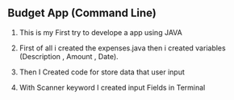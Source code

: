 ## Budget App (Command Line)

1. This is my First try to develope a app using JAVA

2. First of all i created the expenses.java then i created variables (Description , Amount , Date).

3. Then I Created code for store data that user input

4. With Scanner keyword I created input Fields in Terminal 
